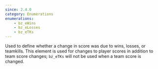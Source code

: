 ```yaml
---
since: 2.4.0
category: Enumerations
enumerations:
    - bz_eWins
    - bz_eLosses
    - bz_eTKs
---
```


Used to define whether a change in score was due to wins, losses, or teamkills. This element is used for changes to player scores in addition to team score changes; `bz_eTKs` will not be used when a team score is changed.
